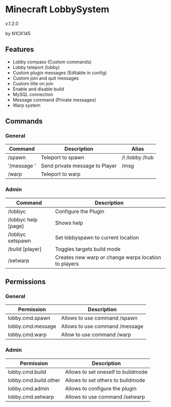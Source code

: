 # Minecraft LobbySystem
v.1.2.0

by N1CK145
## Features
* Lobby compass (Custom commands)
* Lobby teleport (lobby)
* Custom plugin messages (Editable in config)
* Custom join and quit messages
* Custom title on join
* Enable and disable build
* MySQL connection
* Message command (Private messages)
* Warp system

## Commands
### General
| Command | Description | Alias |
| ------- | ----------- | ----- |
| /spawn  | Teleport to spawn | /l /lobby /hub |
| '/message <player> <message>' | Send private message to Player | /msg |
| /warp <warp> | Teleport to warp |  |

### Admin
| Command | Description |
| ------- | ----------- |
| /lobbyc  | Configure the Plugin |
| /lobbyc help [page]   | Shows help |
| /lobbyc setspawn | Set lobbyspawn to current location |
| /build [player] | Toggles targets build mode |
| /setwarp <warp> | Creates new warp or change warps location to players |

## Permissions
### General
| Permission | Description |
| ---------- | ----------- |
| lobby.cmd.spawn | Allows to use command /spawn |
| lobby.cmd.message | Allows to use command /message |
| lobby.cmd.warp | Allow to use command /warp |

### Admin
| Permission | Description |
| ---------- | ----------- |
| lobby.cmd.build | Allows to set oneself to buildmode |
| lobby.cmd.build.other | Allows to set others to buildmode |
| lobby.cmd.admin | Allows to configure the plugin |
| lobby.cmd.setwarp | Allows to use command /setwarp |
